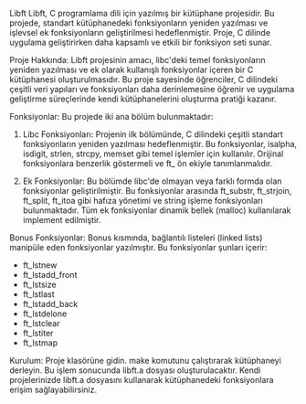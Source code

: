 Libft
Libft, C programlama dili için yazılmış bir kütüphane projesidir. Bu projede, standart kütüphanedeki fonksiyonların yeniden yazılması ve işlevsel ek fonksiyonların geliştirilmesi hedeflenmiştir. Proje, C dilinde uygulama geliştirirken daha kapsamlı ve etkili bir fonksiyon seti sunar.

Proje Hakkında:
Libft projesinin amacı, libc'deki temel fonksiyonların yeniden yazılması ve ek olarak kullanışlı fonksiyonlar içeren bir C kütüphanesi oluşturulmasıdır. Bu proje sayesinde öğrenciler, C dilindeki çeşitli veri yapıları ve fonksiyonları daha derinlemesine öğrenir ve uygulama geliştirme süreçlerinde kendi kütüphanelerini oluşturma pratiği kazanır.

Fonksiyonlar:
Bu projede iki ana bölüm bulunmaktadır:

1. Libc Fonksiyonları:
Projenin ilk bölümünde, C dilindeki çeşitli standart fonksiyonların yeniden yazılması hedeflenmiştir. Bu fonksiyonlar, isalpha, isdigit, strlen, strcpy, memset gibi temel işlemler için kullanılır. Orijinal fonksiyonlara benzerlik göstermeli ve ft_ ön ekiyle tanımlanmalıdır.

2. Ek Fonksiyonlar:
Bu bölümde libc'de olmayan veya farklı formda olan fonksiyonlar geliştirilmiştir. Bu fonksiyonlar arasında ft_substr, ft_strjoin, ft_split, ft_itoa gibi hafıza yönetimi ve string işleme fonksiyonları bulunmaktadır. Tüm ek fonksiyonlar dinamik bellek (malloc) kullanılarak implement edilmiştir.

Bonus Fonksiyonlar:
Bonus kısmında, bağlantılı listeleri (linked lists) manipüle eden fonksiyonlar yazılmıştır. Bu fonksiyonlar şunları içerir:

- ft_lstnew
- ft_lstadd_front
- ft_lstsize
- ft_lstlast
- ft_lstadd_back
- ft_lstdelone
- ft_lstclear
- ft_lstiter
- ft_lstmap

Kurulum:
Proje klasörüne gidin.
make komutunu çalıştırarak kütüphaneyi derleyin. Bu işlem sonucunda libft.a dosyası oluşturulacaktır.
Kendi projelerinizde libft.a dosyasını kullanarak kütüphanedeki fonksiyonlara erişim sağlayabilirsiniz.
